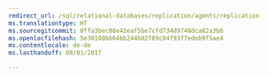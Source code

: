 ```yaml
--- 
redirect_url: /sql/relational-databases/replication/agents/replication-agents
ms.translationtype: HT
ms.sourcegitcommit: 8ffa3bec08e42eaf5be7cfd734d9748dca82a3b6
ms.openlocfilehash: 5e30108b604bb244b02f89c84f93f7edeb9f5ae4
ms.contentlocale: de-de
ms.lasthandoff: 08/01/2017

--- 
```


